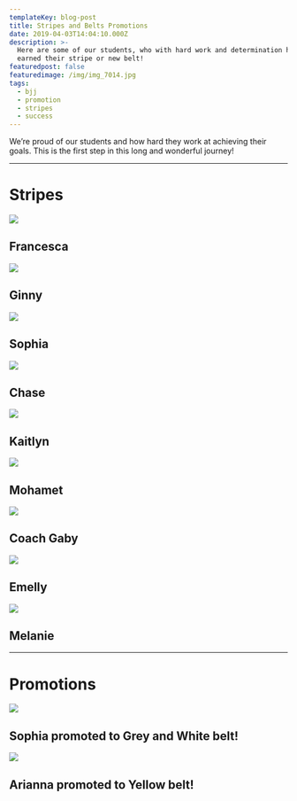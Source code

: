 ```yaml
---
templateKey: blog-post
title: Stripes and Belts Promotions
date: 2019-04-03T14:04:10.000Z
description: >-
  Here are some of our students, who with hard work and determination have
  earned their stripe or new belt! 
featuredpost: false
featuredimage: /img/img_7014.jpg
tags:
  - bjj
  - promotion
  - stripes
  - success
---
```

We’re proud of our students and how hard they work at achieving their goals. This is the first step in this long and wonderful journey!

- - -

# Stripes

![](/img/img_8398.jpg)

## **Francesca**

![](/img/img_8394.jpg)

## Ginny

![](/img/img_8400.jpg)

## Sophia

![](/img/img_8402.jpg)

## Chase

![](/img/dsc6540.jpg)

## **Kaitlyn**

![](/img/dsc06557.jpg)

## **Mohamet**

![](/img/img_7030.jpg)

## **Coach Gaby**

![](/img/img_7511.jpg)

## **Emelly**

![](/img/img_8367.jpg)

## **Melanie**

- - -

# **Promotions**

![](/img/dsc06546.jpg)

## **Sophia promoted to Grey and White belt!**

![](/img/img_7014.jpg)

## **Arianna promoted to Yellow belt!**
